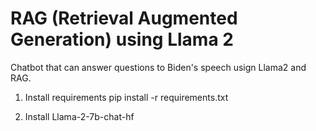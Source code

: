 # RAG (Retrieval Augmented Generation) using Llama 2 

Chatbot that can answer questions to Biden's speech usign Llama2 and RAG.

1. Install requirements
pip install -r requirements.txt 

2. Install Llama-2-7b-chat-hf



